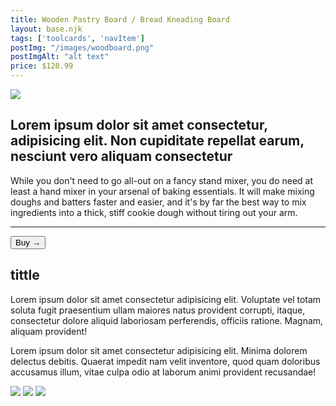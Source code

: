 ```yaml
---
title: Wooden Pastry Board / Bread Kneading Board
layout: base.njk
tags: ['toolcards', 'navItem']
postImg: "/images/woodboard.png"
postImgAlt: "alt text"
price: $128.99
---
```

<section class="tool_container">
       <img src ="https://place-hold.it/600x600.jpg">
      <div class="text">
        <h1>Lorem ipsum dolor sit amet consectetur, adipisicing elit. Non cupiditate repellat earum, nesciunt vero aliquam consectetur </h1>
        <p> While you don't need to go all-out on a fancy stand mixer, you do need at least a hand mixer in your arsenal of baking essentials. It will make mixing doughs and batters faster and easier, and it's by far the best way to mix ingredients into a thick, stiff cookie dough without tiring out your arm.</p>
        <hr />
        <!--  need add colors in the checked css-->
        <span class="fa fa-star checked"></span>
        <span class="fa fa-star checked"></span>
        <span class="fa fa-star checked"></span>
        <span class="fa fa-star"></span>
        <span class="fa fa-star"></span>
        <button class="tool__btn">Buy <span>&rarr;</span></button>
      </div>
        </section>
    <!-- content-->
    <div class="toolbody">
        <div class="bodycontext">
         <h2> tittle </h2>
          <p>Lorem ipsum dolor sit amet consectetur adipisicing elit. Voluptate vel totam soluta fugit praesentium ullam maiores natus provident corrupti, itaque, consectetur dolore aliquid laboriosam perferendis, officiis ratione. Magnam, aliquam provident!</p>
          <p>Lorem ipsum dolor sit amet consectetur adipisicing elit. Minima dolorem delectus debitis. Quaerat impedit nam velit inventore, quod quam doloribus accusamus illum, vitae culpa odio at laborum animi provident recusandae!</p>
        </div>
        <div class="bodyimg">
         <img src ="https://place-hold.it/400x400.jpg">
          <img src ="https://place-hold.it/400x400.jpg"> 
          <img src ="https://place-hold.it/400x400.jpg"> 
        </div>
      </div>


